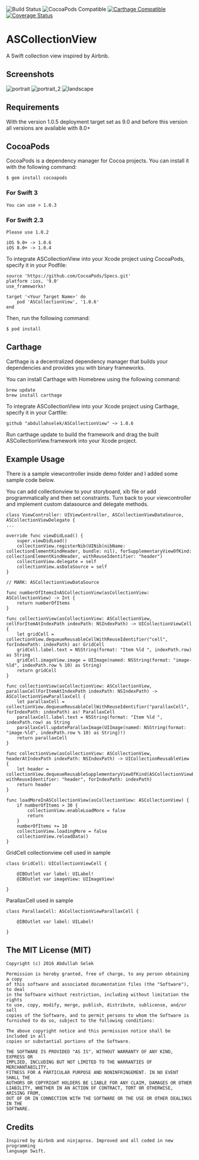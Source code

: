 ![Build Status](https://travis-ci.org/abdullahselek/ASCollectionView.svg?branch=master)
![CocoaPods Compatible](https://img.shields.io/cocoapods/v/ASCollectionView.svg)
[![Carthage Compatible](https://img.shields.io/badge/Carthage-compatible-4BC51D.svg?style=flat)](https://github.com/Carthage/Carthage)
[![Coverage Status](https://coveralls.io/repos/github/abdullahselek/ASCollectionView/badge.svg?branch=master)](https://coveralls.io/github/abdullahselek/ASCollectionView?branch=master)

# ASCollectionView
A Swift collection view inspired by Airbnb.

## Screenshots

![portrait](https://github.com/abdullahselek/ASCollectionView/blob/master/screenshots/ascollectionview_1.png)
![portrait_2](https://github.com/abdullahselek/ASCollectionView/blob/master/screenshots/ascollectionview_2.png)
![landscape](https://github.com/abdullahselek/ASCollectionView/blob/master/screenshots/ascollectionview_3.png)

## Requirements

With the version 1.0.5 deployment target set as 9.0 and before this version all versions are
available with 8.0+

## CocoaPods

CocoaPods is a dependency manager for Cocoa projects. You can install it with the following command:
```	
$ gem install cocoapods
```

### For Swift 3
```
You can use > 1.0.3
```
### For Swift 2.3
```
Please use 1.0.2
```
```
iOS 9.0+ -> 1.0.6
iOS 8.0+ -> 1.0.4
```

To integrate ASCollectionView into your Xcode project using CocoaPods, specify it in your Podfile:
```
source 'https://github.com/CocoaPods/Specs.git'
platform :ios, '9.0'
use_frameworks!

target '<Your Target Name>' do
    pod 'ASCollectionView', '1.0.6'
end
```
Then, run the following command:
```
$ pod install
```

## Carthage

Carthage is a decentralized dependency manager that builds your dependencies and provides you with binary frameworks.

You can install Carthage with Homebrew using the following command:

```
brew update
brew install carthage
```

To integrate ASCollectionView into your Xcode project using Carthage, specify it in your Cartfile:

```
github "abdullahselek/ASCollectionView" ~> 1.0.6
```

Run carthage update to build the framework and drag the built ASCollectionView.framework into your Xcode project.

## Example Usage

There is a sample viewcontroller inside demo folder and I added some sample code below.

You can add collectionview to your storyboard, xib file or add programmatically and then set constraints. Turn back to your
viewcontroller and implement custom datasource and delegate methods.
```
class ViewController: UIViewController, ASCollectionViewDataSource, ASCollectionViewDelegate {
...

override func viewDidLoad() {
    super.viewDidLoad()
    collectionView.registerNib(UINib(nibName: collectionElementKindHeader, bundle: nil), forSupplementaryViewOfKind: collectionElementKindHeader, withReuseIdentifier: "header")
    collectionView.delegate = self
    collectionView.asDataSource = self
}

// MARK: ASCollectionViewDataSource

func numberOfItemsInASCollectionView(asCollectionView: ASCollectionView) -> Int {
    return numberOfItems
}

func collectionView(asCollectionView: ASCollectionView, cellForItemAtIndexPath indexPath: NSIndexPath) -> UICollectionViewCell {
    let gridCell = collectionView.dequeueReusableCellWithReuseIdentifier("cell", forIndexPath: indexPath) as! GridCell
    gridCell.label.text = NSString(format: "Item %ld ", indexPath.row) as String
    gridCell.imageView.image = UIImage(named: NSString(format: "image-%ld", indexPath.row % 10) as String)
    return gridCell
}

func collectionView(asCollectionView: ASCollectionView, parallaxCellForItemAtIndexPath indexPath: NSIndexPath) -> ASCollectionViewParallaxCell {
    let parallaxCell = collectionView.dequeueReusableCellWithReuseIdentifier("parallaxCell", forIndexPath: indexPath) as! ParallaxCell
    parallaxCell.label.text = NSString(format: "Item %ld ", indexPath.row) as String
    parallaxCell.updateParallaxImage(UIImage(named: NSString(format: "image-%ld", indexPath.row % 10) as String)!)
    return parallaxCell
}

func collectionView(asCollectionView: ASCollectionView, headerAtIndexPath indexPath: NSIndexPath) -> UICollectionReusableView {
    let header = collectionView.dequeueReusableSupplementaryViewOfKind(ASCollectionViewElement.Header, withReuseIdentifier: "header", forIndexPath: indexPath)
    return header
}

func loadMoreInASCollectionView(asCollectionView: ASCollectionView) {
    if numberOfItems > 30 {
        collectionView.enableLoadMore = false
        return
    }
    numberOfItems += 10
    collectionView.loadingMore = false
    collectionView.reloadData()
}
```
GridCell collectionview cell used in sample
```
class GridCell: UICollectionViewCell {

    @IBOutlet var label: UILabel!
    @IBOutlet var imageView: UIImageView!

}
```
ParallaxCell used in sample
```
class ParallaxCell: ASCollectionViewParallaxCell {

	@IBOutlet var label: UILabel!

}
```
## The MIT License (MIT)
```
Copyright (c) 2016 Abdullah Selek

Permission is hereby granted, free of charge, to any person obtaining a copy
of this software and associated documentation files (the "Software"), to deal
in the Software without restriction, including without limitation the rights
to use, copy, modify, merge, publish, distribute, sublicense, and/or sell
copies of the Software, and to permit persons to whom the Software is
furnished to do so, subject to the following conditions:

The above copyright notice and this permission notice shall be included in all
copies or substantial portions of the Software.

THE SOFTWARE IS PROVIDED "AS IS", WITHOUT WARRANTY OF ANY KIND, EXPRESS OR
IMPLIED, INCLUDING BUT NOT LIMITED TO THE WARRANTIES OF MERCHANTABILITY,
FITNESS FOR A PARTICULAR PURPOSE AND NONINFRINGEMENT. IN NO EVENT SHALL THE
AUTHORS OR COPYRIGHT HOLDERS BE LIABLE FOR ANY CLAIM, DAMAGES OR OTHER
LIABILITY, WHETHER IN AN ACTION OF CONTRACT, TORT OR OTHERWISE, ARISING FROM,
OUT OF OR IN CONNECTION WITH THE SOFTWARE OR THE USE OR OTHER DEALINGS IN THE
SOFTWARE.
```
## Credits
```
Inspired by Airbnb and ninjaprox. Improved and all coded in new programming 
language Swift.
```

